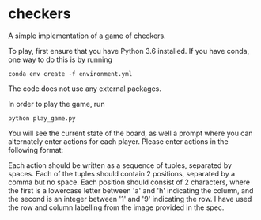 # checkers
A simple implementation of a game of checkers.

To play, first ensure that you have Python 3.6 installed. If you have conda, one way to do this is by running

```conda env create -f environment.yml```

The code does not use any external packages.

In order to play the game, run

```python play_game.py```

You will see the current state of the board, as well a prompt where you can alternately enter actions for each player. Please enter actions in the following format:

Each action should be written as a sequence of tuples, separated by spaces. Each of the tuples should contain 2 positions, separated by a comma but no space. Each position should consist of 2 characters, where the first is a lowercase letter between 'a' and 'h' indicating the column, and the second is an integer between '1' and '9' indicating the row. I have used the row and column labelling from the image provided in the spec.
